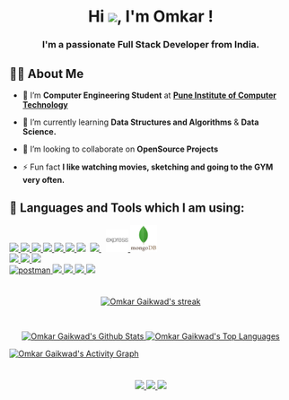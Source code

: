 <!--<a href="#"><img width="100%" height="auto" src="https://i.imgur.com/iXuL1HG.png" height="175px"/></a>-->

<h1 align="center">
  Hi <img src="https://raw.githubusercontent.com/MartinHeinz/MartinHeinz/master/wave.gif" width="30px">, I'm Omkar !
</h1>
<h3 align="center">
  I'm a passionate Full Stack Developer from India.
</h3>

## 🙋‍♂️ About Me

- 🔭 I’m **Computer Engineering Student** at [**Pune Institute of Computer Technology**](https://pict.edu/)

- 🌱 I’m currently learning **Data Structures and Algorithms** & **Data Science.**

- 👯 I’m looking to collaborate on **OpenSource Projects**

<!--- 👨‍💻 All of my projects are available at **[My Portfolio](https://subhamraoniar.com)**-->

- ⚡ Fun fact **I like watching movies, sketching and going to the GYM very often.**


## 🚀 Languages and Tools which I am using:
<p align="left"> 
    <!-- HTML CSS -->
    <a href="https://www.w3.org/html/" target="_blank"> 
      <img src="https://img.icons8.com/color/48/000000/html-5.png"/> 
    </a> 
    <a href="https://www.w3schools.com/css/" target="_blank"> 
      <img src="https://img.icons8.com/color/48/000000/css3.png"/> 
    </a> 
    <!-- JavaScript -->
    <a href="https://developer.mozilla.org/en-US/docs/Web/JavaScript" target="_blank"> 
      <img src="https://img.icons8.com/color/48/000000/javascript--v2.png"/> 
    </a> 
    <!-- Bootstrap -->
    <a href="https://getbootstrap.com" target="_blank"> 
      <img src="https://img.icons8.com/color/48/000000/bootstrap.png"/> 
    </a> 
    <!-- React, Redux and Material UI-->
    <a href="https://reactjs.org/" target="_blank"> 
      <img src="https://img.icons8.com/color/48/000000/react-native.png"/> 
    </a>
    <a href="https://redux.js.org" target="_blank"> 
      <img src="https://img.icons8.com/color/48/000000/redux.png"/> 
    </a>
    <a href="https://material-ui.com/" target="_blank"><img src="https://img.icons8.com/color/48/000000/material-ui.png"/></a>
    <!-- Node JS, Express JS -->
    <a style="padding-right:8px;padding-left:4px;" href="https://nodejs.org" target="_blank"> 
      <img src="https://img.icons8.com/color/48/000000/nodejs.png"/> 
    </a> 
    <a href="https://expressjs.com" target="_blank"> 
      <img src="https://raw.githubusercontent.com/devicons/devicon/master/icons/express/express-original-wordmark.svg" alt="express" width="40" height="40"/> 
    </a>
    <!-- <a style="padding-right:8px;" href="https://www.mysql.com/" target="_blank"> 
      <img src="https://img.icons8.com/fluent/50/000000/mysql-logo.png"/> 
    </a> -->
    <!-- MongoDB -->
    <a href="https://www.mongodb.com/" target="_blank"> 
      <img src="https://raw.githubusercontent.com/devicons/devicon/master/icons/mongodb/mongodb-original-wordmark.svg" alt="mongodb" width="48" height="48"/> 
    </a> 
    <br>
    <!-- Programming Languages -->
    <a href="https://isocpp.org/" target="_blank">
      <img src="https://img.icons8.com/color/48/000000/c-plus-plus-logo.png"/>
    </a>
    <a href="https://www.python.org/" target="_blank">
      <img src="https://img.icons8.com/color/48/000000/python--v2.png"/>
    </a>
    <a href="https://www.java.com" target="_blank"> 
      <img src="https://img.icons8.com/color/48/000000/java-coffee-cup-logo.png"/> 
    </a>
    <br>
    <!-- Tools -->
    <a href="https://postman.com" target="_blank"> 
      <img src="https://www.vectorlogo.zone/logos/getpostman/getpostman-icon.svg" alt="postman" width="45" height="45"/> 
    </a>   
    <a href="https://git-scm.com/" target="_blank"> 
      <img src="https://img.icons8.com/color/48/000000/git.png"/> 
    </a>
    <a href="https://code.visualstudio.com/" target="_blank">
      <img src="https://img.icons8.com/color/48/000000/visual-studio-code-2019.png"/>
    </a>
    <a href="" target="_blank">
      <img src="https://img.icons8.com/color/48/000000/pycharm.png"/>
    </a>
    <a href="https://www.eclipse.org/" target="_blank">
      <img src="https://img.icons8.com/ios-filled/50/000000/java-eclipse.png"/>
    </a>
    <!-- <a href="https://firebase.google.com/" target="_blank"> <img src="https://img.icons8.com/color/48/000000/firebase.png"/> </a>  -->
    <!-- <a href="https://www.jenkins.io" target="_blank"> <img src="https://www.vectorlogo.zone/logos/jenkins/jenkins-icon.svg" alt="jenkins" width="48" height="48"/> </a>  -->
</p>

#

<p align="center">
  <a href="https://github.com/omkargaikwad-23/github-readme-streak-stats">
      <img title="🔥 Get streak stats for your profile at git.io/streak-stats" alt="Omkar Gaikwad's streak" src="https://github-readme-streak-stats.herokuapp.com/?user=omkargaikwad-23&theme=black-ice&hide_border=true&stroke=0000&background=060A0CD0"/>
  </a>
</p>

<!--## 📊 My Github Stats-->
  <br/>
  <p align="center">
    <a href="https://github.com/omkargaikwad-23/github-readme-stats">
    <img alt="Omkar Gaikwad's Github Stats" src="https://github-readme-stats.vercel.app/api?username=omkargaikwad-23&show_icons=true&count_private=true&theme=react&hide_border=true&bg_color=0D1117" />
    </a>
    <a href="https://github.com/omkargaikwad-23/github-readme-stats">
      <img alt="Omkar Gaikwad's Top Languages" src="https://github-readme-stats.vercel.app/api/top-langs/?username=omkargaikwad-23&langs_count=8&count_private=true&layout=compact&theme=react&hide_border=true&bg_color=0D1117" />
    </a>
  </p>

  <!--<b>Note:</b> Top languages is only a metric of the languages my public code consists of and doesn't reflect experience or skill level.-->

<a align="center" href="https://github.com/omkargaikwad-23/github-readme-activity-graph">
  <img alt="Omkar Gaikwad's Activity Graph" src="https://activity-graph.herokuapp.com/graph?username=omkargaikwad-23&bg_color=0D1117&color=5BCDEC&line=5BCDEC&point=FFFFFF&hide_border=true" />
</a>

<!--## Connect with me:-->
#
<!--## ❤ Views and Followers-->
<!-- <p align="center">
  <a href="https://github.com/omkargaikwad-23/github-profile-views-counter">
    <img src="https://komarev.com/ghpvc/?username=omkargaikwad-23">
  </a>
  <a href="https://github.com/omkargaikwad-23?tab=followers">
    <img src="https://img.shields.io/github/followers/omkargaikwad-23?label=Followers&style=social" alt="GitHub Badge"></a>
</p> -->

<p align="center">
  <a href = "https://www.linkedin.com/in/omkargaikwad23/" title="LinkedIn">
    <img src="https://img.icons8.com/fluent/48/000000/linkedin.png"/>
  </a>
  <a href = "https://www.instagram.com/omkar.gaikwad._/" title="Instagram">
    <img src="https://img.icons8.com/fluent/48/000000/instagram-new.png"/>
  </a>
  <a href="mailto:vimalgalani28@gmail.com" title="Mail me" target="_blank" onclick="window.open('your WS URL');">
    <img src="https://img.icons8.com/color/48/000000/gmail--v2.png"/>
  </a>
  <!--<a href="" target="_blank"><img src="https://img.icons8.com/color/48/000000/resume.png"/></a>-->
  <!--<a href = "https://twitter.com/"><img src="https://img.icons8.com/fluent/48/000000/twitter.png"/></a>-->
</p>


